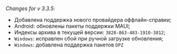 _Changes for v 3.3.5_:
- Добавлена поддержка нового провайдера оффлайн-справки;
- Android: обновлены пакеты поддержки MAUI;
- Индексы архива в текущей версии: `3828-863-483-1910-3812`;
- `Windows`: исправлен сбой при ручной загрузке обновления;
- `Windows`: добавлена поддержка пакетов `DPZ`
